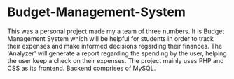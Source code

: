 # Budget-Management-System
This was a personal project made my a team of three numbers.
It is Budget Management System which will be helpful for students in order to track their expenses and make informed decisions regarding their finances.
The 'Analyzer' will generate a report regarding the spending by the user, helping the user keep a check on their expenses.
The project mainly uses PHP and CSS as its frontend. Backend comprises of MySQL.
